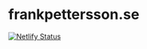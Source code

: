 # frankpettersson.se

[![Netlify Status](https://api.netlify.com/api/v1/badges/5597cbfb-5f33-46c2-bcbf-503d7b509d65/deploy-status)](https://app.netlify.com/sites/frankpettersson/deploys)

